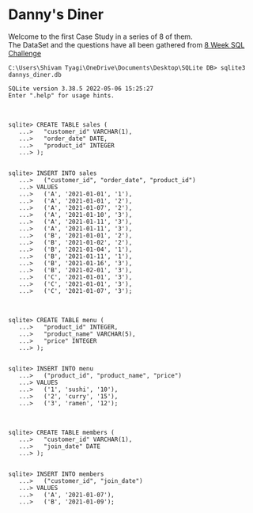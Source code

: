 # Danny's Diner
Welcome to the first Case Study in a series of 8 of them. </br>
The DataSet and the questions have all been gathered from [8 Week SQL Challenge](https://8weeksqlchallenge.com/case-study-1/)


    C:\Users\Shivam Tyagi\OneDrive\Documents\Desktop\SQLite DB> sqlite3 dannys_diner.db
    
    SQLite version 3.38.5 2022-05-06 15:25:27
    Enter ".help" for usage hints.
    
</br>
    
    sqlite> CREATE TABLE sales (
       ...>   "customer_id" VARCHAR(1),
       ...>   "order_date" DATE,
       ...>   "product_id" INTEGER
       ...> );


    sqlite> INSERT INTO sales
       ...>   ("customer_id", "order_date", "product_id")
       ...> VALUES
       ...>   ('A', '2021-01-01', '1'),
       ...>   ('A', '2021-01-01', '2'),
       ...>   ('A', '2021-01-07', '2'),
       ...>   ('A', '2021-01-10', '3'),
       ...>   ('A', '2021-01-11', '3'),
       ...>   ('A', '2021-01-11', '3'),
       ...>   ('B', '2021-01-01', '2'),
       ...>   ('B', '2021-01-02', '2'),
       ...>   ('B', '2021-01-04', '1'),
       ...>   ('B', '2021-01-11', '1'),
       ...>   ('B', '2021-01-16', '3'),
       ...>   ('B', '2021-02-01', '3'),
       ...>   ('C', '2021-01-01', '3'),
       ...>   ('C', '2021-01-01', '3'),
       ...>   ('C', '2021-01-07', '3');
       
</br>

    sqlite> CREATE TABLE menu (
       ...>   "product_id" INTEGER,
       ...>   "product_name" VARCHAR(5),
       ...>   "price" INTEGER
       ...> );
       
       
    sqlite> INSERT INTO menu
       ...>   ("product_id", "product_name", "price")
       ...> VALUES
       ...>   ('1', 'sushi', '10'),
       ...>   ('2', 'curry', '15'),
       ...>   ('3', 'ramen', '12');
       
</br>

    sqlite> CREATE TABLE members (
       ...>   "customer_id" VARCHAR(1),
       ...>   "join_date" DATE
       ...> );
       
       
    sqlite> INSERT INTO members
       ...>   ("customer_id", "join_date")
       ...> VALUES
       ...>   ('A', '2021-01-07'),
       ...>   ('B', '2021-01-09');
